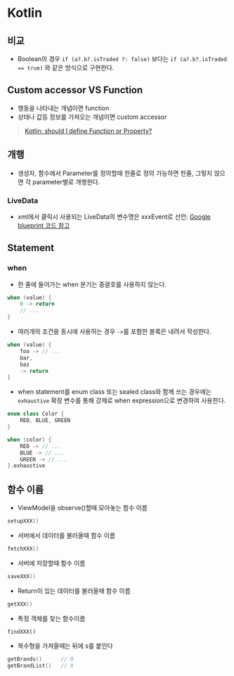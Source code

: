 # Kotlin
## 비교
- Boolean의 경우 `if (a?.b?.isTraded ?: false)` 보다는 `if (a?.b?.isTraded == true)` 와 같은 방식으로 구현한다.

## Custom accessor VS Function
- 행동을 나타내는 개념이면 function
- 상태나 값등 정보를 가져오는 개념이면 custom accessor

> [Kotlin: should I define Function or Property?](https://blog.kotlin-academy.com/kotlin-should-i-define-function-or-property-6786951da909)

## 개행
- 생성자, 함수에서 Parameter를 정의할때 한줄로 정의 가능하면 한줄, 그렇지 않으면 각 parameter별로 개행한다.

### LiveData
- xml에서 클릭시 사용되는 LiveData의 변수명은 xxxEvent로 선언: [Google blueprint 코드 참고](https://github.com/android/architecture-samples/blob/272cd63c8e6e37eecc0398a19415f7c4dc6950d5/app/src/main/java/com/example/android/architecture/blueprints/todoapp/taskdetail/TaskDetailViewModel.kt#L60)

## Statement
### when
- 한 줄에 들어가는 when 분기는 중괄호를 사용하지 않는다.
```kotlin
when (value) {
	0 -> return
	// ...
}
```

- 여러개의 조건을 동시에 사용하는 경우 `->`를 포함한 블록은 내려서 작성한다.
```kotlin
when (value) {
	foo -> // ...
	bar,
	baz
	-> return
}
```

- when statement를 enum class 또는 sealed class와 함께 쓰는 경우에는 `exhaustive` 확장 변수를 통해 강제로 when expression으로 변경하여 사용한다.
```kotlin
enum class Color {
    RED, BLUE, GREEN
}

when (color) {
    RED -> // ...
    BLUE -> // ...
    GREEN -> // ...
}.exhaustive
```

## 함수 이름
- ViewModel을 observe()할때 모아놓는 함수 이름
```kotlin
setupXXX()
```

- 서버에서 데이터를 불러올때 함수 이름
```kotlin
fetchXXX()
```

- 서버에 저장할때 함수 이름
```kotlin
saveXXX()
```

- Return이 있는 데이터를 불러올때 함수 이름
```kotlin
getXXX()
```

- 특정 객체를 찾는 함수이름
```
findXXX()
```

- 복수형을 가져올때는 뒤에 s를 붙인다
```kotlin
getBrands()      // O
getBrandList()   // X
```

